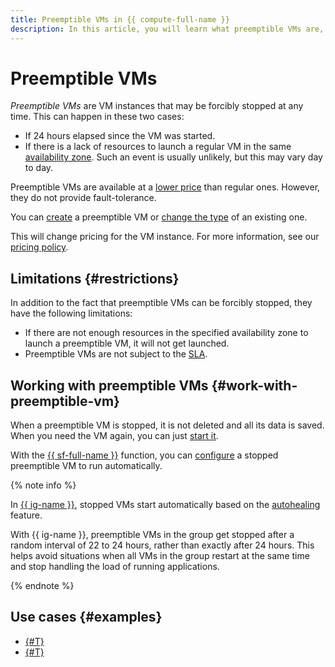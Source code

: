 ```yaml
---
title: Preemptible VMs in {{ compute-full-name }}
description: In this article, you will learn what preemptible VMs are, how to use them, and learn about their limitations.
---
```


# Preemptible VMs

*Preemptible VMs* are VM instances that may be forcibly stopped at any time. This can happen in these two cases:
* If 24 hours elapsed since the VM was started.
* If there is a lack of resources to launch a regular VM in the same [availability zone](../../overview/concepts/geo-scope.md). Such an event is usually unlikely, but this may vary day to day.

Preemptible VMs are available at a [lower price](../pricing.md#prices-instance-resources) than regular ones. However, they do not provide fault-tolerance.

You can [create](../operations/vm-create/create-preemptible-vm.md#create-preemptible) a preemptible VM or [change the type](../operations/vm-create/create-preemptible-vm.md#preemptible-to-regular) of an existing one.

This will change pricing for the VM instance. For more information, see our [pricing policy](../pricing.md).


## Limitations {#restrictions}

In addition to the fact that preemptible VMs can be forcibly stopped, they have the following limitations:

* If there are not enough resources in the specified availability zone to launch a preemptible VM, it will not get launched.
* Preemptible VMs are not subject to the [SLA](../../overview/sla.md).


## Working with preemptible VMs {#work-with-preemptible-vm}

When a preemptible VM is stopped, it is not deleted and all its data is saved. When you need the VM again, you can just [start it](../operations/vm-control/vm-stop-and-start#start).

With the [{{ sf-full-name }}](../../functions/) function, you can [configure](../tutorials/nodejs-cron-restart-vm.md) a stopped preemptible VM to run automatically.

{% note info %}

In [{{ ig-name }}](instance-groups/index.md), stopped VMs start automatically based on the [autohealing](instance-groups/autohealing.md) feature.

With {{ ig-name }}, preemptible VMs in the group get stopped after a random interval of 22 to 24 hours, rather than exactly after 24 hours. This helps avoid situations when all VMs in the group restart at the same time and stop handling the load of running applications.

{% endnote %}

## Use cases {#examples}

* [{#T}](../tutorials/nodejs-cron-restart-vm.md)
* [{#T}](../tutorials/hpc-on-preemptible.md)